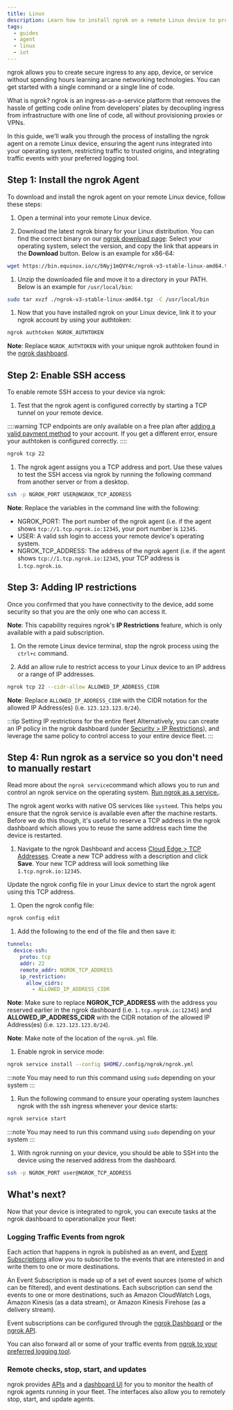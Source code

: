 ```yaml
---
title: Linux
description: Learn how to install ngrok on a remote Linux device to provide secure access and management.
tags:
  - guides
  - agent
  - linux
  - iot
---
```


ngrok allows you to create secure ingress to any app, device, or service without spending hours learning arcane networking technologies. You can get started with a single command or a single line of code.

What is ngrok? ngrok is an ingress-as-a-service platform that removes the hassle of getting code online from developers’ plates by decoupling ingress from infrastructure with one line of code, all without provisioning proxies or VPNs.

In this guide, we'll walk you through the process of installing the ngrok agent on a remote Linux device, ensuring the agent runs integrated into your operating system, restricting traffic to trusted origins, and integrating traffic events with your preferred logging tool.

## Step 1: Install the ngrok Agent

To download and install the ngrok agent on your remote Linux device, follow these steps:

1. Open a terminal into your remote Linux device.

1. Download the latest ngrok binary for your Linux distribution. You can find the correct binary on our [ngrok download page](https://ngrok.com/download): Select your operating system, select the version, and copy the link that appears in the **Download** button. Below is an example for x86-64:

```bash
wget https://bin.equinox.io/c/bNyj1mQVY4c/ngrok-v3-stable-linux-amd64.tgz
```

1. Unzip the downloaded file and move it to a directory in your PATH. Below is an example for `/usr/local/bin`:

```bash
sudo tar xvzf ./ngrok-v3-stable-linux-amd64.tgz -C /usr/local/bin
```

1. Now that you have installed ngrok on your Linux device, link it to your ngrok account by using your authtoken:

```bash
ngrok authtoken NGROK_AUTHTOKEN
```

**Note**: Replace `NGROK_AUTHTOKEN` with your unique ngrok authtoken found in the [ngrok dashboard](https://dashboard.ngrok.com/get-started/your-authtoken).

## Step 2: Enable SSH access

To enable remote SSH access to your device via ngrok:

1. Test that the ngrok agent is configured correctly by starting a TCP tunnel on your remote device.

::::warning
TCP endpoints are only available on a free plan after [adding a valid payment method](https://dashboard.ngrok.com/settings#id-verification) to your account. If you get a different error, ensure your authtoken is configured correctly.
::::

```bash
ngrok tcp 22
```

1. The ngrok agent assigns you a TCP address and port. Use these values to test the SSH access via ngrok by running the following command from another server or from a desktop.

```bash
ssh -p NGROK_PORT USER@NGROK_TCP_ADDRESS
```

**Note**: Replace the variables in the command line with the following:

- NGROK_PORT: The port number of the ngrok agent (i.e. if the agent shows `tcp://1.tcp.ngrok.io:12345`, your port number is `12345`.
- USER: A valid ssh login to access your remote device's operating system.
- NGROK_TCP_ADDRESS: The address of the ngrok agent (i.e. if the agent shows `tcp://1.tcp.ngrok.io:12345`, your TCP address is `1.tcp.ngrok.io`.

## Step 3: Adding IP restrictions

Once you confirmed that you have connectivity to the device, add some security so that you are the only one who can access it.

**Note**: This capability requires ngrok's **IP Restrictions** feature, which is only available with a paid subscription.

1. On the remote Linux device terminal, stop the ngrok process using the `ctrl+c` command.

1. Add an allow rule to restrict access to your Linux device to an IP address or a range of IP addresses.

```bash
ngrok tcp 22 --cidr-allow ALLOWED_IP_ADDRESS_CIDR
```

**Note**: Replace `ALLOWED_IP_ADDRESS_CIDR` with the CIDR notation for the allowed IP Address(es) (i.e. `123.123.123.0/24`).

:::tip Setting IP restrictions for the entire fleet
Alternatively, you can create an IP policy in the ngrok dashboard (under [Security > IP Restrictions](https://dashboard.ngrok.com/security/ip-restrictions)), and leverage the same policy to control access to your entire device fleet.
:::

## Step 4: Run ngrok as a service so you don't need to manually restart

Read more about the `ngrok service`command which allows you to run and control an ngrok service on the operating system. [Run ngrok as a service.](<[https://dashboard.ngrok.com/cloud-edge/tcp-addresses](https://ngrok.com/docs/agent/cli/#ngrok-service)>).

The ngrok agent works with native OS services like `systemd`. This helps you ensure that the ngrok service is available even after the machine restarts. Before we do this though, it's useful to reserve a TCP address in the ngrok dashboard which allows you to reuse the same address each time the device is restarted.

1. Navigate to the ngrok Dashboard and access [Cloud Edge > TCP Addresses](https://dashboard.ngrok.com/cloud-edge/tcp-addresses). Create a new TCP address with a description and click **Save**. Your new TCP address will look something like `1.tcp.ngrok.io:12345`.

Update the ngrok config file in your Linux device to start the ngrok agent using this TCP address.

1. Open the ngrok config file:

```bash
ngrok config edit
```

1. Add the following to the end of the file and then save it:

```yaml
tunnels:
  device-ssh:
    proto: tcp
    addr: 22
    remote_addr: NGROK_TCP_ADDRESS
    ip_restriction:
      allow_cidrs:
        - ALLOWED_IP_ADDRESS_CIDR
```

**Note**: Make sure to replace **NGROK_TCP_ADDRESS** with the address you reserved earlier in the ngrok dashboard (i.e. `1.tcp.ngrok.io:12345`) and **ALLOWED_IP_ADDRESS_CIDR** with the CIDR notation of the allowed IP Address(es) (i.e. `123.123.123.0/24`).

**Note**: Make note of the location of the `ngrok.yml` file.

1. Enable ngrok in service mode:

```bash
ngrok service install --config $HOME/.config/ngrok/ngrok.yml
```

:::note
You may need to run this command using `sudo` depending on your system
:::

1. Run the following command to ensure your operating system launches ngrok with the ssh ingress whenever your device starts:

```bash
ngrok service start
```

:::note
You may need to run this command using `sudo` depending on your system
:::

1. With ngrok running on your device, you should be able to SSH into the device using the reserved address from the dashboard.

```bash
ssh -p NGROK_PORT user@NGROK_TCP_ADDRESS
```

## What's next?

Now that your device is integrated to ngrok, you can ​​execute tasks at the ngrok dashboard to operationalize your fleet:

### Logging Traffic Events from ngrok

Each action that happens in ngrok is published as an event, and [Event Subscriptions](/docs/obs/) allow you to subscribe to the events that are interested in and write them to one or more destinations.

An Event Subscription is made up of a set of event sources (some of which can be filtered), and event destinations. Each subscription can send the events to one or more destinations, such as Amazon CloudWatch Logs, Amazon Kinesis (as a data stream), or Amazon Kinesis Firehose (as a delivery stream).

Event subscriptions can be configured through the [ngrok Dashboard](https://dashboard.ngrok.com/obs/subscriptions) or the [ngrok API](/docs/api/resources/event-destinations/).

You can also forward all or some of your traffic events from [ngrok to your preferred logging tool](/docs/obs/).

### Remote checks, stop, start, and updates

ngrok provides [APIs](/docs/api/resources/tunnel-sessions/#restart-tunnel-agent) and a [dashboard UI](https://dashboard.ngrok.com/tunnels/agents) for you to monitor the health of ngrok agents running in your fleet. The interfaces also allow you to remotely stop, start, and update agents.
